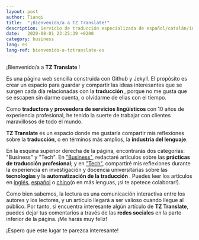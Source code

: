 ```yaml
---
layout: post
author: Tianqi
title:  "¡Bienvenido/a a TZ Translate!"
description: Servicio de traducción especializada de español/catalán/inglés al chino.
date:   2020-08-01 23:25:39 +0200
category: business
lang: es
lang-ref: bienvenido-a-tztranslate-es
---
```

¡Bienvenido/a a <b> TZ Translate </b>!

Es una página web sencilla construida con Github y Jekyll. El propósito es crear un espacio para guardar y compartir las ideas interesantes que se surgen cada día relacionadas con la <b> traducción </b>, porque no me gusta que se escapen sin darme cuenta, o olvidarme de ellas con el tiempo. <br>

Como <b> traductora </b> y <b> proveedora de servicios lingüísticos </b> con 10 años de experiencia profesional, he tenido la suerte de trabajar con clientes maravillosos de todo el mundo.

<b> TZ Translate </b> es un espacio donde me gustaría compartir mis reflexiones sobre la <b>traducción</b>, o en términos más amplios, la <b>industria del lenguaje</b>.

En la esquina superior derecha de la página, encontrarás dos categorías: "Business" y "Tech". En ["Business"](https://tztranslate.com/blog-business/), redactaré artículos sobre las <b> prácticas de traducción profesional</b>; y en ["Tech"](https://tztranslate.com/blog-tech/), compartiré mis reflexiones durante la experiencia en investigación y docencia universitarias sobre las <b> tecnologías </b> y la <b> automatización de la traducción </b>. Puedes leer los artículos en [inglés](https://tztranslate.com/en/business/2020/08/01/welcome-to-tztranslate.html), [español](https://tztranslate.com/es/business/2020/08/01/bienvenido-a-tztranslate.html) o [chino](https://tztranslate.com/zh-cn/business/2020/08/01/welcome-to-tztranslate-zh.html)(o en más lenguas, ¡si te apetece colaborar!).

Como bien sabemos, la lectura es una comunicación interactiva entre los autores y los lectores, y un artículo llegará a ser valioso cuando llegue al público. Por tanto, si encuentra interesante algún artículo de <b>TZ Translate</b>, puedes dejar tus comentarios a través de las <b>redes sociales</b> en la parte inferior de la página. ¡Me harás muy feliz!

¡Espero que este lugar te parezca interesante!